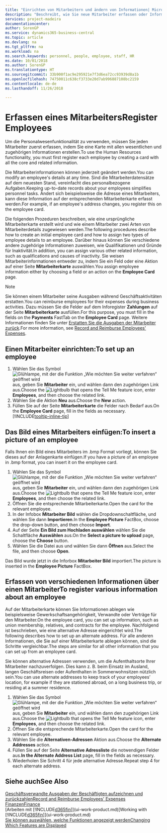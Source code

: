 ```yaml
---
title: "Einrichten von Mitarbeitern und ändern von Informationen| Microsoft Docs"
description: "Beschreibt, wie Sie neue Mitarbeiter erfassen oder Informationen für vorhandene Mitarbeiter bearbeiten."
services: project-madeira
documentationcenter: 
author: SorenGP
ms.service: dynamics365-business-central
ms.topic: article
ms.devlang: na
ms.tgt_pltfrm: na
ms.workload: na
ms.search.keywords: personnel, people, employee, staff, HR
ms.date: 10/01/2018
ms.author: SorenGP
ms.translationtype: HT
ms.sourcegitcommit: 33b900f1ac9e295921e7f3d6ea72cc93939d8a1b
ms.openlocfilehash: 74750011c638cf3733e20d7ab996887108bc2159
ms.contentlocale: de-de
ms.lasthandoff: 11/26/2018

---
```

# <a name="register-employees"></a><span data-ttu-id="da05f-103">Erfassen eines Mitarbeiters</span><span class="sxs-lookup"><span data-stu-id="da05f-103">Register Employees</span></span>
<span data-ttu-id="da05f-104">Um die Personalwesenfunktionalität zu verwenden, müssen Sie jeden Mitarbeiter zuerst erfassen, indem Sie eine Karte mit allen wesentlichen und zugehörigen Informationen erstellen.</span><span class="sxs-lookup"><span data-stu-id="da05f-104">To use the Human Resources functionality, you must first register each employee by creating a card with all the core and related information.</span></span>

<span data-ttu-id="da05f-105">Die Mitarbeiterinformationen können jederzeit geändert werden.</span><span class="sxs-lookup"><span data-stu-id="da05f-105">You can modify an employee's details at any time.</span></span> <span data-ttu-id="da05f-106">Sind die Mitarbeiterdatensätze auf dem neuesten Stand, vereinfacht dies personalbezogene Aufgaben.</span><span class="sxs-lookup"><span data-stu-id="da05f-106">Keeping up-to-date records about your employees simplifies personnel tasks.</span></span> <span data-ttu-id="da05f-107">Ändert sich beispielsweise die Adresse eines Mitarbeiters, kann diese Information auf der entsprechenden Mitarbeiterkarte erfasst werden.</span><span class="sxs-lookup"><span data-stu-id="da05f-107">For example, if an employee's address changes, you register this on the employee card.</span></span>

<span data-ttu-id="da05f-108">Die folgenden Prozeduren beschreiben, wie eine ursprüngliche Mitarbeiterkarte erstellt wird und wie einem Mitarbeiter zwei Arten von Mitarbeiterdetails zugewiesen werden.</span><span class="sxs-lookup"><span data-stu-id="da05f-108">The following procedures describe how to create an initial employee card and how to assign two types of employee details to an employee.</span></span> <span data-ttu-id="da05f-109">Darüber hinaus können Sie verschiedene andere zugehörige Informationen zuweisen, wie Qualifikationen und Gründe für Inaktivität.</span><span class="sxs-lookup"><span data-stu-id="da05f-109">In addition, you can assign various other related information, such as qualifications and causes of inactivity.</span></span> <span data-ttu-id="da05f-110">Sie weisen Mitarbeiterinformationen entweder zu, indem Sie ein Feld oder eine Aktion auf einer Seite **Mitarbeiterkarte** auswählen.</span><span class="sxs-lookup"><span data-stu-id="da05f-110">You assign employee information either by choosing a field or an action on the **Employee Card** page.</span></span>

> [!NOTE]  
> <span data-ttu-id="da05f-111">Sie können einem Mitarbeiter seine Ausgaben während Geschäftsaktivitäten erstatten.</span><span class="sxs-lookup"><span data-stu-id="da05f-111">You can reimburse employees for their expenses during business activities.</span></span> <span data-ttu-id="da05f-112">Dazu müssen Sie die Felder auf dem Inforegister **Zahlungen** auf der Seite **Mitarbeiterkarte** ausfüllen.</span><span class="sxs-lookup"><span data-stu-id="da05f-112">For this purpose, you must fill in the fields on the **Payments** FastTab on the **Employee Card** page.</span></span> <span data-ttu-id="da05f-113">Weitere Informationen finden Sie unter [Erstatten Sie die Ausgaben der Mitarbeiter zurück](finance-how-record-reimburse-employee-expenses.md).</span><span class="sxs-lookup"><span data-stu-id="da05f-113">For more information, see [Record and Reimburse Employees' Expenses](finance-how-record-reimburse-employee-expenses.md).</span></span>

## <a name="to-set-up-an-employee"></a><span data-ttu-id="da05f-114">Einen Mitarbeiter einrichten:</span><span class="sxs-lookup"><span data-stu-id="da05f-114">To set up an employee</span></span>
1. <span data-ttu-id="da05f-115">Wählen Sie das Symbol ![Glühlampe, mit der die Funktion „Wie möchten Sie weiter verfahren“ geöffnet wird](media/ui-search/search_small.png "Wie möchten Sie weiter verfahren?") aus, geben Sie **Mitarbeiter** ein, und wählen dann den zugehörigen Link aus.</span><span class="sxs-lookup"><span data-stu-id="da05f-115">Choose the ![Lightbulb that opens the Tell Me feature](media/ui-search/search_small.png "Tell me what you want to do") icon, enter **Employees**, and then choose the related link.</span></span>
2. <span data-ttu-id="da05f-116">Wählen Sie die Aktion **Neu** aus.</span><span class="sxs-lookup"><span data-stu-id="da05f-116">Choose the **New** action.</span></span>
3. <span data-ttu-id="da05f-117">Füllen Sie auf der Seite **Mitarbeiterkarte** die Felder nach Bedarf aus.</span><span class="sxs-lookup"><span data-stu-id="da05f-117">On the **Employee Card** page, fill in the fields as necessary.</span></span> [!INCLUDE[tooltip-inline-tip](includes/tooltip-inline-tip_md.md)]

## <a name="to-insert-a-picture-of-an-employee"></a><span data-ttu-id="da05f-118">Das Bild eines Mitarbeiters einfügen:</span><span class="sxs-lookup"><span data-stu-id="da05f-118">To insert a picture of an employee</span></span>
<span data-ttu-id="da05f-119">Falls Ihnen ein Bild eines Mitarbeiters im .bmp Format vorliegt, können Sie dieses auf der Anlagenkarte einfügen.</span><span class="sxs-lookup"><span data-stu-id="da05f-119">If you have a picture of an employee in .bmp format, you can insert it on the employee card.</span></span>

1. <span data-ttu-id="da05f-120">Wählen Sie das Symbol ![Glühlampe, mit der die Funktion „Wie möchten Sie weiter verfahren“ geöffnet wird](media/ui-search/search_small.png "Wie möchten Sie weiter verfahren?") aus, geben Sie **Mitarbeiter** ein, und wählen dann den zugehörigen Link aus.</span><span class="sxs-lookup"><span data-stu-id="da05f-120">Choose the ![Lightbulb that opens the Tell Me feature](media/ui-search/search_small.png "Tell me what you want to do") icon, enter **Employees**, and then choose the related link.</span></span>
2. <span data-ttu-id="da05f-121">Öffnen Sie die entsprechende Mitarbeiterkarte.</span><span class="sxs-lookup"><span data-stu-id="da05f-121">Open the card for the relevant employee.</span></span>
3. <span data-ttu-id="da05f-122">In der Infobox **Mitarbeiter Bild** wählen die Dropdownschaltfläche, und wählen Sie dann **Importieren**.</span><span class="sxs-lookup"><span data-stu-id="da05f-122">In the **Employee Picture** FactBox, choose the drop-down button, and then choose **Import**.</span></span>
4. <span data-ttu-id="da05f-123">Auf der Seite **Ein Bild zum Hochladen auswählen** wählen Sie die Schaltfläche **Auswählen** aus.</span><span class="sxs-lookup"><span data-stu-id="da05f-123">On the **Select a picture to upload** page, choose the **Choose** button.</span></span>
5. <span data-ttu-id="da05f-124">Wählen Sie die Datei aus und wählen Sie dann **Öffnen** aus.</span><span class="sxs-lookup"><span data-stu-id="da05f-124">Select the file, and then choose **Open**.</span></span>

<span data-ttu-id="da05f-125">Das Bild wurde jetzt in die Inforbox **Mitarbeiter Bild** importiert.</span><span class="sxs-lookup"><span data-stu-id="da05f-125">The picture is inserted in the **Employee Picture** FactBox.</span></span>

## <a name="to-register-various-information-about-an-employee"></a><span data-ttu-id="da05f-126">Erfassen von verschiedenen Informationen über einen Mitarbeiter</span><span class="sxs-lookup"><span data-stu-id="da05f-126">To register various information about an employee</span></span>
<span data-ttu-id="da05f-127">Auf der Mitarbeiterkarte können Sie Informationen ablegen wie beispielsweise Gewerkschaftsangehörigkeit, Verwandte oder Verträge für den Mitarbeiter.</span><span class="sxs-lookup"><span data-stu-id="da05f-127">On the employee card, you can set up information, such as union membership, relatives, and contracts for the employee.</span></span> <span data-ttu-id="da05f-128">Nachfolgend ist beschrieben, wie eine alternative Adresse eingerichtet wird.</span><span class="sxs-lookup"><span data-stu-id="da05f-128">The following describes how to set up an alternate address.</span></span> <span data-ttu-id="da05f-129">Für alle anderen Informationen, die Sie auf einer Mitarbeiterkarte ablegen können, sind die Schritte vergleichbar.</span><span class="sxs-lookup"><span data-stu-id="da05f-129">The steps are similar for all other information that you can set up from an employee card.</span></span>

<span data-ttu-id="da05f-130">Sie können alternative Adressen verwenden, um die Aufenthaltsorte Ihrer Mitarbeiter nachzuverfolgen. Dies kann z. B. beim Einsatz im Ausland, langen Geschäftsreisen oder Aufenthalten in Sommerwohnsitzen nützlich sein.</span><span class="sxs-lookup"><span data-stu-id="da05f-130">You can use alternate addresses to keep track of your employees’ location, for example if they are stationed abroad, on a long business trip, or residing at a summer residence.</span></span>

1. <span data-ttu-id="da05f-131">Wählen Sie das Symbol ![Glühlampe, mit der die Funktion „Wie möchten Sie weiter verfahren“ geöffnet wird](media/ui-search/search_small.png "Wie möchten Sie weiter verfahren?") aus, geben Sie **Mitarbeiter** ein, und wählen dann den zugehörigen Link aus.</span><span class="sxs-lookup"><span data-stu-id="da05f-131">Choose the ![Lightbulb that opens the Tell Me feature](media/ui-search/search_small.png "Tell me what you want to do") icon, enter **Employees**, and then choose the related link.</span></span>
2. <span data-ttu-id="da05f-132">Öffnen Sie die entsprechende Mitarbeiterkarte.</span><span class="sxs-lookup"><span data-stu-id="da05f-132">Open the card for the relevant employee.</span></span>
3. <span data-ttu-id="da05f-133">Wählen Sie die **Alternativen-Adressen** Aktion aus.</span><span class="sxs-lookup"><span data-stu-id="da05f-133">Choose the **Alternate Addresses** action.</span></span>
4. <span data-ttu-id="da05f-134">Füllen Sie auf der Seite **Alternative Adressliste** die notwendigen Felder aus.</span><span class="sxs-lookup"><span data-stu-id="da05f-134">**In the Alternate Address List** page, fill in the fields as necessary.</span></span>
5. <span data-ttu-id="da05f-135">Wiederholen Sie Schritt 4 für jede alternative Adresse.</span><span class="sxs-lookup"><span data-stu-id="da05f-135">Repeat step 4 for each alternate address.</span></span>

## <a name="see-also"></a><span data-ttu-id="da05f-136">Siehe auch</span><span class="sxs-lookup"><span data-stu-id="da05f-136">See Also</span></span>
[<span data-ttu-id="da05f-137">Geschäftsverwandte Ausgaben der Beschäftigten aufzeichnen und zurückzahlen</span><span class="sxs-lookup"><span data-stu-id="da05f-137">Record and Reimburse Employees' Expenses</span></span>](finance-how-record-reimburse-employee-expenses.md)  
[<span data-ttu-id="da05f-138">Finanzen</span><span class="sxs-lookup"><span data-stu-id="da05f-138">Finance</span></span>](finance.md)  
<span data-ttu-id="da05f-139">[Arbeiten mit [!INCLUDE[d365fin](includes/d365fin_md.md)]](ui-work-product.md)</span><span class="sxs-lookup"><span data-stu-id="da05f-139">[Working with [!INCLUDE[d365fin](includes/d365fin_md.md)]](ui-work-product.md)</span></span>  
[<span data-ttu-id="da05f-140">Sie können auswählen, welche Funktionen angezeigt werden</span><span class="sxs-lookup"><span data-stu-id="da05f-140">Changing Which Features are Displayed</span></span>](ui-experiences.md)

